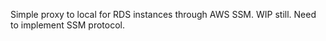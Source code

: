 Simple proxy to local for RDS instances through AWS SSM.
WIP still. Need to implement SSM protocol.
